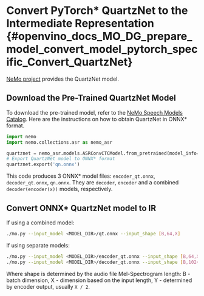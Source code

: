 # Convert PyTorch* QuartzNet to the Intermediate Representation {#openvino_docs_MO_DG_prepare_model_convert_model_pytorch_specific_Convert_QuartzNet}

[NeMo project](https://github.com/NVIDIA/NeMo) provides the QuartzNet model.

## Download the Pre-Trained QuartzNet Model

To download the pre-trained model, refer to the [NeMo Speech Models Catalog](https://ngc.nvidia.com/catalog/models/nvidia:nemospeechmodels).
Here are the instructions on how to obtain QuartzNet in ONNX* format.
```python
import nemo
import nemo.collections.asr as nemo_asr

quartznet = nemo_asr.models.ASRConvCTCModel.from_pretrained(model_info='QuartzNet15x5-En')
# Export QuartzNet model to ONNX* format
quartznet.export('qn.onnx')
```
This code produces 3 ONNX* model files: `encoder_qt.onnx`, `decoder_qt.onnx`, `qn.onnx`.
They are `decoder`, `encoder` and a combined `decoder(encoder(x))` models, respectively.

## Convert ONNX* QuartzNet model to IR

If using a combined model:
```sh
./mo.py --input_model <MODEL_DIR>/qt.onnx --input_shape [B,64,X]
```
If using separate models:
```sh
./mo.py --input_model <MODEL_DIR>/encoder_qt.onnx --input_shape [B,64,X]
./mo.py --input_model <MODEL_DIR>/decoder_qt.onnx --input_shape [B,1024,Y]
```

Where shape is determined by the audio file Mel-Spectrogram length: B - batch dimension, X - dimension based on the input length, Y - determined by encoder output, usually `X / 2`.
